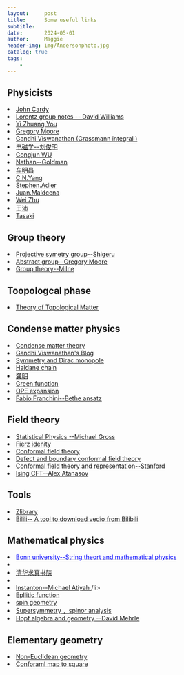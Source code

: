 ```yaml
---
layout:     post
title:      Some useful links  
subtitle:   
date:       2024-05-01
author:     Maggie
header-img: img/Andersonphoto.jpg
catalog: true
tags:
    - 
---
```





## Physicists

<li><a href="http://www-thphys.physics.ox.ac.uk/people/JohnCardy/"> 
John Cardy 
</a></li>

<li><a href="https://public.websites.umich.edu/~williams/"> 
Lorentz group notes -- David Williams
</a></li>


<li><a href="https://everettyou.github.io/research/"> 
Yi Zhuang You
</a></li>

<li><a href="https://www.physics.rutgers.edu/~gmoore/"> 
Gregory Moore
</a></li>

<li><a href="https://gandhiviswanathan.wordpress.com/2018/10/16/berezin-integration-of-grassmann-variables/"> 
Gandhi Viswanathan (Grassmann integral )
</a></li>

<li><a href="https://pld.nju.edu.cn/"> 
电磁学--刘俊明
</a></li>


<li><a href="https://wucj.lab.westlake.edu.cn/"> 
Congjun WU
</a></li>


<li><a href="https://www.nathan-goldman-physics.com/"> 
Nathan--Goldman
</a></li>

<li><a href="https://phy.ntnu.edu.tw/~changmc/"> 
车明昌
</a></li>


<li>
<a href="http://insti.physics.sunysb.edu/ITP/symmetries-99/program.html"> 
C.N.Yang 
</a></li>


<li>
<a href="https://www.ias.edu/sns/adler"> 
Stephen.Adler
</a></li>


<li>
<a href="https://www.ias.edu/sns/malda"> 
Juan.Maldcena
</a></li>

<li>
<a href="https://quantum-many-body-theory.lab.westlake.edu.cn/index.html"> 
Wei Zhu
</a></li>

<li>
<a href="https://sites.google.com/view/peiwang/research"> 
王沛
</a></li>



<li>
<a href="https://www.gakushuin.ac.jp/~881791/OL/"> 
Tasaki  
</a></li>


## Group theory

<li><a href="https://www.math.nagoya-u.ac.jp/~yamagami/"> 
Projective symetry group--Shigeru
</a></li>

<li><a href="https://www.physics.rutgers.edu/~gmoore/618Spring2018/"> 
Abstract group--Gregory Moore
</a></li>


<li><a href="https://www.jmilne.org/math/CourseNotes/cft.html"> 
Group theory--Milne
</a></li>



## Toopologcal phase
<li><a href="https://grushingroup.cnrs.fr/lectures-and-resources/physics_lectures/"> 
Theory of Topological Matter
</a></li>




## Condense matter physics


<li><a href="https://people.phys.ethz.ch/~ivanov/cmt/1213/"> 
Condense matter theory
</a></li>

<li><a href="https://gandhiviswanathan.wordpress.com/2018/10/16/berezin-integration-of-grassmann-variables/"> 
Gandhi Viswanathan's Blog
</a></li>


<li><a href="https://galileoandeinstein.phys.virginia.edu/Elec_Mag/2022_Lectures/EM_44_Symmetries_Monopole.html"> 
Symmetry and Dirac monopole
</a></li>


<li><a href="https://zhuanlan.zhihu.com/p/23690915"> 
Haldane chain 
</a></li>

<li><a href="http://home.ustc.edu.cn/~lxsphys/index.html"> 
龚明
</a></li>

<li><a href="https://www.tkm.kit.edu/downloads/ss2016_tkm2/TKM2_9.pdf"> 
Green function 
</a></li>

<li><a href="https://www.physics.umd.edu/courses/Phys851/"> 
OPE expansion 
</a></li>

<li><a href="https://people.sissa.it/~ffranchi/"> 
Fabio Franchini--Bethe ansatz 
</a></li>


## Field theory 



<li><a href="http://hitoshi.berkeley.edu/230A/"> 
Statistical Physics --Michael Gross
</a></li>

<li><a href="https://professores.ift.unesp.br/ricardo.matheus/files/courses/2020tqc1/"> 
Fierz idenity
</a></li>

<li><a href="https://conf.itp.phys.ethz.ch/esi-school/lecture-notes.html"> 
Conformal field theory
</a></li>

<li><a href="https://www.ggi.infn.it/laces/LACES21/CFTdefects21.html"> 
Defect and boundary conformal field theory
</a></li>

<li><a href="http://sporadic.stanford.edu/conformal/"> 
Conformal field theory and representation--Stanford
</a></li>

<li><a href="https://abatanasov.com/#books"> 
Ising CFT--Alex Atanasov
</a></li>




## Tools



<li><a href="https://zh.z-library.se/s/?q=Symmetry%2C+Representations%2C+and+Invariants+%F0%9F%94%8D"> 
Zlibrary
</a></li>

<li><a href="https://pypi.org/project/bilili/"> 
Bilili-- A tool to download vedio from Bilibili
</a></li>

## Mathematical physics

<li>
<a href="http://www.th.physik.uni-bonn.de/klemm/teaching.php"> 
<span style="color: blue;">  Bonn university--String theort and mathematical physics
</a>
<li>


<li>
<a href="http://archive.ymsc.tsinghua.edu.cn/"> 
清华求真书院
</a>
<li>


<li>
<a href="
https://celebratio.org/Atiyah_MF/article/41/">
Instanton--Michael Atiyah
</a>
/li>


<li>
<a href="
https://mymatexnotes.blogspot.com/2023/01/infinite-series-involving-sech2n-pi-s.html?m=1">
Epllitic function
</a>
</li>



<li>
<a href="
https://nicolas-ginoux.perso.math.cnrs.fr/">
spin geometry
</a>
</li>


<li>
<a href="
https://www.math.ucla.edu/~vsv/papers/ch6.pdf">
Supersymmetry ，spinor analysis
</a>
</li>


<li>
<a href="
https://pi.math.cornell.edu/~dmehrle/notes/">
Hopf algebra and geometry --David Mehrle
</a>
</li>



## Elementary geometry


<li>
<a href="
http://www.malinc.se/noneuclidean/en/circleinversion.php">
Non-Euclidean geometry
</a>
</li>

<li>
<a href="
https://www.chebfun.org/examples/complex/ConformalSquare.html">
Conforaml map to square 
</a>
</li>
